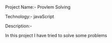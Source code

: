 Project Name:- Provlem Solving

Technology:- javaScript

Description:-

In this project I have tried to solve some problems

